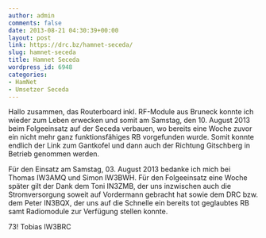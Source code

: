 ```yaml
---
author: admin
comments: false
date: 2013-08-21 04:30:39+00:00
layout: post
link: https://drc.bz/hamnet-seceda/
slug: hamnet-seceda
title: Hamnet Seceda
wordpress_id: 6948
categories:
- HamNet
- Umsetzer Seceda
---
```


Hallo zusammen, 
das Routerboard inkl. RF-Module aus Bruneck konnte ich wieder zum Leben erwecken und somit am Samstag, den 10. August 2013 beim Folgeeinsatz auf der Seceda verbauen, wo bereits eine Woche zuvor ein nicht mehr ganz funktionsfähiges RB vorgefunden wurde. Somit konnte endlich der Link zum Gantkofel und dann auch der Richtung Gitschberg in Betrieb genommen werden.

Für den Einsatz am Samstag, 03. August 2013 bedanke ich mich bei Thomas IW3AMQ und Simon IW3BWH. 
Für den Folgeeinsatz eine Woche später gilt der Dank dem Toni IN3ZMB, der uns inzwischen auch die Stromversorgung soweit auf Vordermann gebracht hat sowie dem DRC bzw. dem Peter IN3BQX, der uns auf die Schnelle ein bereits tot geglaubtes RB samt Radiomodule zur Verfügung stellen konnte. 

73! 
Tobias 
IW3BRC
